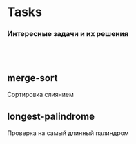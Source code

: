 <h1>Tasks</h1>
<h3>Интересные задачи и их решения</h3>
<br><br>

<h2>merge-sort</h2>
Сортировка слиянием

<h2>longest-palindrome</h2>
Проверка на самый длинный палиндром
